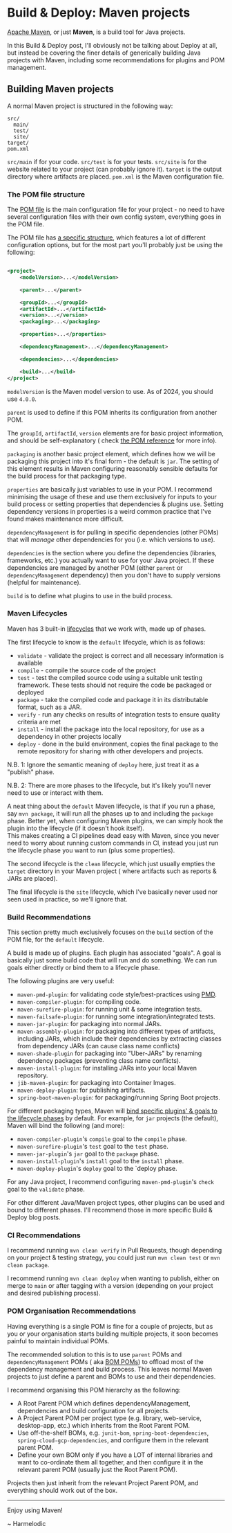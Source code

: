 # Build & Deploy: Maven projects

[Apache Maven](https://maven.apache.org), or just __Maven__, is a build tool for Java projects.

In this Build & Deploy post, I'll obviously not be talking about Deploy at all, but instead be covering the finer
details of generically building Java projects with Maven, including some recommendations for plugins and POM management.

## Building Maven projects

A normal Maven project is structured in the following way:

```
src/
  main/
  test/
  site/
target/
pom.xml
```

`src/main` if for your code. `src/test` is for your tests. `src/site` is for the website related to your project (can
probably ignore it). `target` is the output directory where artifacts are placed. `pom.xml` is the Maven configuration
file.

### The POM file structure

The [POM file](https://maven.apache.org/pom.html) is the main configuration file for your project - no need to have
several configuration files with their own config system, everything goes in the POM file.

The POM file has [a specific structure](https://maven.apache.org/pom.html#quick-overview), which features a lot of
different configuration options, but for the most part you'll probably just be using the following:

```xml

<project>
    <modelVersion>...</modelVersion>

    <parent>...</parent>

    <groupId>...</groupId>
    <artifactId>...</artifactId>
    <version>...</version>
    <packaging>...</packaging>

    <properties>...</properties>

    <dependencyManagement>...</dependencyManagement>

    <dependencies>...</dependencies>

    <build>...</build>
</project>
```

`modelVersion` is the Maven model version to use. As of 2024, you should use `4.0.0`.

`parent` is used to define if this POM inherits its configuration from another POM.

The `groupId`, `artifactId`, `version` elements are for basic project information, and should be self-explanatory (
check [the POM reference](https://maven.apache.org/pom.html) for more info).

`packaging` is another basic project element, which defines how we will be packaging this project into it's final form -
the default is `jar`. The setting of this element results in Maven configuring reasonably sensible defaults for the
build process for that packaging type.

`properties` are basically just variables to use in your POM. I recommend minimising the usage of these and use them
exclusively for inputs to your build process or setting properties that dependencies & plugins use. Setting dependency
versions in properties is a weird common practice that I've found makes maintenance more difficult.

`dependencyManagement` is for pulling in specific dependencies (other POMs) that will *manage* other dependencies for
you (i.e. which versions to use).

`dependencies` is the section where you define the dependencies (libraries, frameworks, etc.) you actually want to use
for your Java project. If these dependencies are managed by another POM (either `parent` or `dependencyManagement`
dependency) then you don't have to supply versions (helpful for maintenance).

`build` is to define what plugins to use in the build process.

### Maven Lifecycles

Maven has 3 built-in [lifecycles](https://maven.apache.org/guides/introduction/introduction-to-the-lifecycle.html) that
we work with, made up of phases.

The first lifecycle to know is the `default` lifecycle, which is as follows:

- `validate` - validate the project is correct and all necessary information is available
- `compile` - compile the source code of the project
- `test` - test the compiled source code using a suitable unit testing framework. These tests should not require the
  code be packaged or deployed
- `package` - take the compiled code and package it in its distributable format, such as a JAR.
- `verify` - run any checks on results of integration tests to ensure quality criteria are met
- `install` - install the package into the local repository, for use as a dependency in other projects locally
- `deploy` - done in the build environment, copies the final package to the remote repository for sharing with other
  developers and projects.

N.B. 1: Ignore the semantic meaning of `deploy` here, just treat it as a "publish" phase.

N.B. 2: There are more phases to the lifecycle, but it's likely you'll never need to use or interact with them.

A neat thing about the `default` Maven lifecycle, is that if you run a phase, say `mvn package`, it will run all the
phases up to and including the `package` phase. Better yet, when configuring Maven plugins, we can simply hook the
plugin into the lifecycle (if it doesn't hook itself).  
This makes creating a CI pipelines dead easy with Maven, since you never need to worry about running custom commands in
CI, instead you just run the lifecycle phase you want to run (plus some properties).

The second lifecycle is the `clean` lifecycle, which just usually empties the `target` directory in your Maven project (
where artifacts such as reports & JARs are placed).

The final lifecycle is the `site` lifecycle, which I've basically never used nor seen used in practice, so we'll ignore
that.

### Build Recommendations

This section pretty much exclusively focuses on the `build` section of the POM file, for the `default` lifecycle.

A build is made up of plugins. Each plugin has associated "goals". A goal is basically just some build code that will
run and do something. We can run goals either directly or bind them to a lifecycle phase.

The following plugins are very useful:

- `maven-pmd-plugin`: for validating code style/best-practices using [PMD](https://pmd.github.io).
- `maven-compiler-plugin`: for compiling code.
- `maven-surefire-plugin`: for running unit & some integration tests.
- `maven-failsafe-plugin`: for running some integration/integrated tests.
- `maven-jar-plugin`: for packaging into normal JARs.
- `maven-assembly-plugin`: for packaging into different types of artifacts, including JARs, which include their
  dependencies by extracting classes from dependency JARs (can cause class name conflicts)
- `maven-shade-plugin` for packaging into "Uber-JARs" by renaming dependency packages (preventing class name conflicts).
- `maven-install-plugin`: for installing JARs into your local Maven repository.
- `jib-maven-plugin`: for packaging into Container Images.
- `maven-deploy-plugin`: for publishing artifacts.
- `spring-boot-maven-plugin`: for packaging/running Spring Boot projects.

For different packaging types, Maven
will [bind specific plugins' & goals to the lifecycle phases](https://maven.apache.org/ref/3.9.8/maven-core/default-bindings.html)
by default. For example, for `jar` projects (the default), Maven will bind the following (and more):

- `maven-compiler-plugin`'s `compile` goal to the `compile` phase.
- `maven-surefire-plugin`'s `test` goal to the `test` phase.
- `maven-jar-plugin`'s `jar` goal to the `package` phase.
- `maven-install-plugin`'s `install` goal to the `install` phase.
- `maven-deploy-plugin`'s `deploy` goal to the `deploy phase.

For any Java project, I recommend configuring `maven-pmd-plugin`'s `check` goal to the `validate` phase.

For other different Java/Maven project types, other plugins can be used and bound to different phases. I'll recommend
those in more specific Build & Deploy blog posts.

### CI Recommendations

I recommend running `mvn clean verify` in Pull Requests, though depending on your project & testing strategy, you could
just run `mvn clean test` or `mvn clean package`.

I recommend running `mvn clean deploy` when wanting to publish, either on merge to `main` or after tagging with a
version (depending on your project and desired publishing process).

### POM Organisation Recommendations

Having everything is a single POM is fine for a couple of projects, but as you or your organisation starts building
multiple projects, it soon becomes painful to maintain individual POMs.

The recommended solution to this is to use `parent` POMs and `dependencyManagement` POMs (
aka [BOM POMs](https://maven.apache.org/guides/introduction/introduction-to-dependency-mechanism.html#bill-of-materials-bom-poms))
to offload most of the dependency management and build process. This leaves normal Maven projects to just define a
parent and BOMs to use and their dependencies.

I recommend organising this POM hierarchy as the following:

- A Root Parent POM which defines dependencyManagement, dependencies and build configuration for all projects.
- A Project Parent POM per project type (e.g. library, web-service, desktop-app, etc.) which inherits from the Root
  Parent POM.
- Use off-the-shelf BOMs, e.g. `junit-bom`, `spring-boot-dependencies`, `spring-cloud-gcp-dependencies`, and configure
  them in the relevant parent POM.
- Define your own BOM only if you have a LOT of internal libraries and want to co-ordinate them all together, and then
  configure it in the relevant parent POM (usually just the Root Parent POM).

Projects then just inherit from the relevant Project Parent POM, and everything should work out of the box.

---

Enjoy using Maven!

~ Harmelodic
